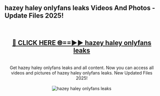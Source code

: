 <h2>hazey haley onlyfans leaks Videos And Photos - Update Files 2025!</h2>
<br>
<div align="center">
<h2><a href="https://top-ai-tools.click/QrbHav" rel="nofollow">🔴 CLICK HERE 🌐==►► hazey haley onlyfans leaks</a></h2>
<br>
Get hazey haley onlyfans leaks and all content. Now you can access all videos and pictures of hazey haley onlyfans leaks. New Updated Files 2025!
<br>
<br>
<a href="https://top-ai-tools.click/QrbHav" rel="nofollow" data-target="animated-image.originalLink"><img src="https://i.ibb.co.com/WyWwxjT/player-gif2.gif" alt="hazey haley onlyfans leaks" style="max-width: 100%; display: inline-block;" data-target="animated-image.originalImage"></a>
</div>
<br>